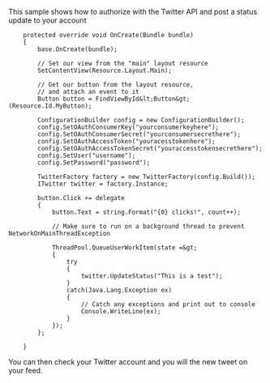 This sample shows how to authorize with the Twitter API and post a status update to your account 

        protected override void OnCreate(Bundle bundle)
        {
            base.OnCreate(bundle);

            // Set our view from the "main" layout resource
            SetContentView(Resource.Layout.Main);

            // Get our button from the layout resource,
            // and attach an event to it
            Button button = FindViewById&lt;Button&gt;(Resource.Id.MyButton);

            ConfigurationBuilder config = new ConfigurationBuilder();
            config.SetOAuthConsumerKey("yourconsumerkeyhere");
            config.SetOAuthConsumerSecret("yourconsumersecrethere");
            config.SetOAuthAccessToken("youracesstokenhere");
            config.SetOAuthAccessTokenSecret("youraccesstokensecrethere");
            config.SetUser("username");
            config.SetPassword("password");

            TwitterFactory factory = new TwitterFactory(config.Build());
            ITwitter twitter = factory.Instance;

            button.Click += delegate 
            { 
                button.Text = string.Format("{0} clicks!", count++);

                // Make sure to run on a background thread to prevent NetworkOnMainThreadException

                ThreadPool.QueueUserWorkItem(state =&gt;
                {
                    try
                    {
                        twitter.UpdateStatus("This is a test");
                    }
                    catch(Java.Lang.Exception ex)
                    {
                        // Catch any exceptions and print out to console
                        Console.WriteLine(ex);
                    }
                });
            };

        }

You can then check your Twitter account and you will the new tweet on your feed.